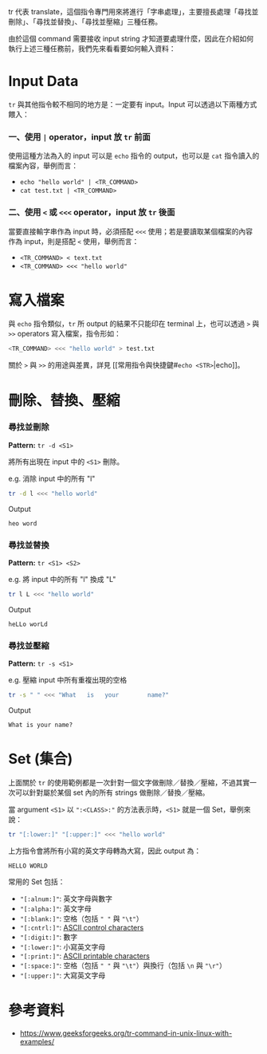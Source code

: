 tr 代表 translate，這個指令專門用來將進行「字串處理」，主要擅長處理「尋找並刪除」、「尋找並替換」、「尋找並壓縮」三種任務。

由於這個 command 需要接收 input string 才知道要處理什麼，因此在介紹如何執行上述三種任務前，我們先來看看要如何輸入資料：

# Input Data

`tr` 與其他指令較不相同的地方是：一定要有 input。Input 可以透過以下兩種方式餵入：

### 一、使用 `|` operator，input 放 `tr` 前面

使用這種方法為入的 input 可以是 `echo` 指令的 output，也可以是 `cat` 指令讀入的檔案內容，舉例而言：

- `echo "hello world" | <TR_COMMAND>`
- `cat test.txt | <TR_COMMAND>`

### 二、使用 `<` 或 `<<<` operator，input 放 `tr` 後面

當要直接輸字串作為 input 時，必須搭配 `<<<` 使用；若是要讀取某個檔案的內容作為 input，則是搭配 `<` 使用，舉例而言：

- `<TR_COMMAND> < text.txt`
- `<TR_COMMAND> <<< "hello world"`

# 寫入檔案

與 `echo` 指令類似，`tr` 所 output 的結果不只能印在 terminal 上，也可以透過 `>` 與 `>>`
operators 寫入檔案，指令形如：

```bash
<TR_COMMAND> <<< "hello world" > test.txt
```

關於 `>` 與 `>>` 的用途與差異，詳見 [[常用指令與快捷鍵#`echo <STR>`|echo]]。

# 刪除、替換、壓縮

### 尋找並刪除

**Pattern:** `tr -d <S1>`

將所有出現在 input 中的 `<S1>` 刪除。

e.g. 消除 input 中的所有 "l"

```bash
tr -d l <<< "hello world"
```

Output

```plaintext
heo word
```

### 尋找並替換

**Pattern:** `tr <S1> <S2>`

e.g. 將 input 中的所有 "l" 換成 "L"

```bash
tr l L <<< "hello world"
```

Output

```plaintext
heLLo worLd
```

### 尋找並壓縮

**Pattern:** `tr -s <S1>`

e.g. 壓縮 input 中所有重複出現的空格

```bash
tr -s " " <<< "What   is   your        name?"
```

Output

```plaintext
What is your name?
```

# Set (集合)

上面關於 `tr` 的使用範例都是一次針對一個文字做刪除／替換／壓縮，不過其實一次可以針對屬於某個 set 內的所有 strings 做刪除／替換／壓縮。

當 argument `<S1>` 以 `":<CLASS>:"` 的方法表示時，`<S1>` 就是一個 Set，舉例來說：

```bash
tr "[:lower:]" "[:upper:]" <<< "hello world"
```

上方指令會將所有小寫的英文字母轉為大寫，因此 output 為：

```plaintext
HELLO WORLD
```

常用的 Set 包括：

- `"[:alnum:]"`: 英文字母與數字
- `"[:alpha:]"`: 英文字母
- `"[:blank:]"`: 空格（包括 `" "` 與 `"\t"`）
- `"[:cntrl:]"`: [ASCII control characters](https://www.ascii-code.com/)
- `"[:digit:]"`: 數字
- `"[:lower:]"`: 小寫英文字母
- `"[:print:]"`: [ASCII printable characters](https://www.ascii-code.com/)
- `"[:space:]"`: 空格（包括 `" "` 與 `"\t"`）與換行（包括 `\n` 與 `"\r"`）
- `"[:upper:]"`: 大寫英文字母

# 參考資料

- <https://www.geeksforgeeks.org/tr-command-in-unix-linux-with-examples/>
